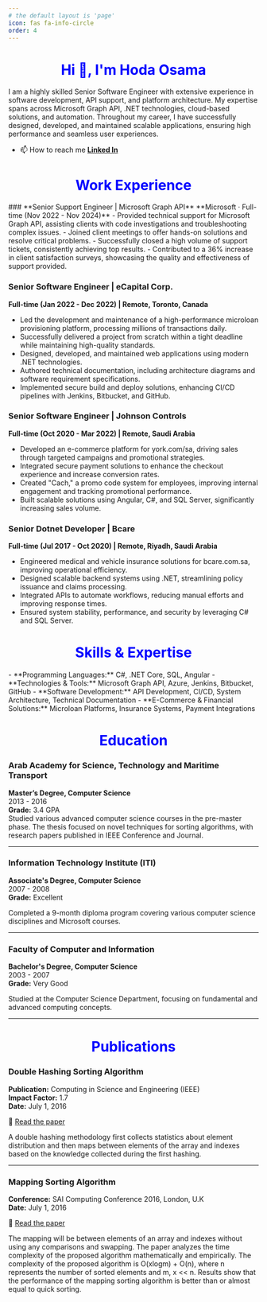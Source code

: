 ```yaml
---
# the default layout is 'page'
icon: fas fa-info-circle
order: 4
---
```



<h1 align="center" style ="color:blue">Hi 👋, I'm Hoda Osama</h1> 

I am a highly skilled Senior Software Engineer with extensive experience in software development, API support, and platform architecture. My expertise spans across Microsoft Graph API, .NET technologies, cloud-based solutions, and automation. Throughout my career, I have successfully designed, developed, and maintained scalable applications, ensuring high performance and seamless user experiences.
- 📫 How to reach me **[Linked In](https://www.linkedin.com/in/hodaosama/)**

<h1 align="center" style ="color:blue">Work Experience</h1> 
### **Senior Support Engineer | Microsoft Graph API**  
**Microsoft · Full-time (Nov 2022 - Nov 2024)**  
- Provided technical support for Microsoft Graph API, assisting clients with code investigations and troubleshooting complex issues.
- Joined client meetings to offer hands-on solutions and resolve critical problems.
- Successfully closed a high volume of support tickets, consistently achieving top results.
- Contributed to a 36% increase in client satisfaction surveys, showcasing the quality and effectiveness of support provided.

### **Senior Software Engineer | eCapital Corp.**  
**Full-time (Jan 2022 - Dec 2022) | Remote, Toronto, Canada**  
- Led the development and maintenance of a high-performance microloan provisioning platform, processing millions of transactions daily.
- Successfully delivered a project from scratch within a tight deadline while maintaining high-quality standards.
- Designed, developed, and maintained web applications using modern .NET technologies.
- Authored technical documentation, including architecture diagrams and software requirement specifications.
- Implemented secure build and deploy solutions, enhancing CI/CD pipelines with Jenkins, Bitbucket, and GitHub.

### **Senior Software Engineer | Johnson Controls**  
**Full-time (Oct 2020 - Mar 2022) | Remote, Saudi Arabia**  
- Developed an e-commerce platform for york.com/sa, driving sales through targeted campaigns and promotional strategies.
- Integrated secure payment solutions to enhance the checkout experience and increase conversion rates.
- Created "Cach," a promo code system for employees, improving internal engagement and tracking promotional performance.
- Built scalable solutions using Angular, C#, and SQL Server, significantly increasing sales volume.

### **Senior Dotnet Developer | Bcare**  
**Full-time (Jul 2017 - Oct 2020) | Remote, Riyadh, Saudi Arabia**  
- Engineered medical and vehicle insurance solutions for bcare.com.sa, improving operational efficiency.
- Designed scalable backend systems using .NET, streamlining policy issuance and claims processing.
- Integrated APIs to automate workflows, reducing manual efforts and improving response times.
- Ensured system stability, performance, and security by leveraging C# and SQL Server.

<h1 align="center" style ="color:blue"> Skills & Expertise </h1>
- **Programming Languages:** C#, .NET Core, SQL, Angular
- **Technologies & Tools:** Microsoft Graph API, Azure, Jenkins, Bitbucket, GitHub
- **Software Development:** API Development, CI/CD, System Architecture, Technical Documentation
- **E-Commerce & Financial Solutions:** Microloan Platforms, Insurance Systems, Payment Integrations

<h1 align="center" style ="color:blue"> Education</h1>

### Arab Academy for Science, Technology and Maritime Transport
**Master’s Degree, Computer Science**  
2013 - 2016  
**Grade:** 3.4 GPA  
Studied various advanced computer science courses in the pre-master phase. The thesis focused on novel techniques for sorting algorithms, with research papers published in IEEE Conference and Journal.

---

### Information Technology Institute (ITI)
**Associate's Degree, Computer Science**  
2007 - 2008  
**Grade:** Excellent  

Completed a 9-month diploma program covering various computer science disciplines and Microsoft courses.

---

### Faculty of Computer and Information
**Bachelor's Degree, Computer Science**  
2003 - 2007  
**Grade:** Very Good  

Studied at the Computer Science Department, focusing on fundamental and advanced computing concepts.



---

<h1 align="center" style ="color:blue"> Publications </h1>

### Double Hashing Sorting Algorithm  
**Publication:** Computing in Science and Engineering (IEEE)  
**Impact Factor:** 1.7  
**Date:** July 1, 2016  

📄 <a href="https://ieeexplore.ieee.org/document/7878956">Read the paper</a>

A double hashing methodology first collects statistics about element distribution and then maps between elements of the array and indexes based on the knowledge collected during the first hashing.

---

### Mapping Sorting Algorithm  
**Conference:** SAI Computing Conference 2016, London, U.K  
**Date:** July 1, 2016  

📄 <a href="https://ieeexplore.ieee.org/document/7556025">Read the paper</a>

The mapping will be between elements of an array and indexes without using any comparisons and swapping. The paper analyzes the time complexity of the proposed algorithm mathematically and empirically. The complexity of the proposed algorithm is O(xlogm) + O(n), where n represents the number of sorted elements and m, x << n. Results show that the performance of the mapping sorting algorithm is better than or almost equal to quick sorting.



